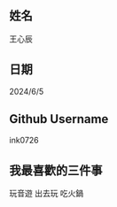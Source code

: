 姓名
----
王心辰

日期
----
2024/6/5

Github Username
---------------
ink0726

我最喜歡的三件事
---------------
玩音遊 出去玩 吃火鍋